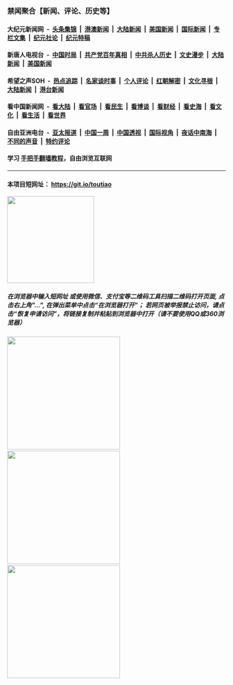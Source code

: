 ### 禁闻聚合【新闻、评论、历史等】

#### 大纪元新闻网 &nbsp;-&nbsp; [头条集锦](indexes/E头条集锦.md?t=02170622) &nbsp;|&nbsp; [港澳新闻](indexes/E港澳新闻.md?t=02170622)  &nbsp;|&nbsp; [大陆新闻](indexes/E大陆新闻.md?t=02170622) &nbsp;|&nbsp; [美国新闻](indexes/E美国新闻.md?t=02170622) &nbsp;|&nbsp; [国际新闻](indexes/E国际新闻.md?t=02170622) &nbsp;|&nbsp; [专栏文集](indexes/E专栏文集.md?t=02170622) &nbsp;|&nbsp; [纪元社论](indexes/E纪元社论.md?t=02170622) &nbsp;|&nbsp; [纪元特稿](indexes/E纪元特稿.md?t=02170622) 

#### 新唐人电视台 &nbsp;-&nbsp; [中国时局](indexes/N中国时局.md?t=02170622) &nbsp;|&nbsp; [共产党百年真相](indexes/N共产党百年真相.md?t=02170622) &nbsp;|&nbsp; [中共杀人历史](indexes/N中共杀人历史.md?t=02170622) &nbsp;|&nbsp; [文史漫步](indexes/N文史漫步.md?t=02170622) &nbsp;|&nbsp; [大陆新闻](indexes/N大陆新闻.md?t=02170622) &nbsp;|&nbsp; [美国新闻](indexes/N美国新闻.md?t=02170622)

#### 希望之声SOH &nbsp;-&nbsp; [热点追踪](indexes/H热点追踪.md?t=02170622) &nbsp;|&nbsp; [名家谈时事](indexes/H名家谈时事.md?t=02170622) &nbsp;|&nbsp; [个人评论](indexes/H个人评论.md?t=02170622)  &nbsp;|&nbsp; [红朝解密](indexes/H红朝解密.md?t=02170622) &nbsp;|&nbsp; [文化寻根](indexes/H文化寻根.md?t=02170622) &nbsp;|&nbsp; [大陆新闻](indexes/H大陆新闻.md?t=02170622) &nbsp;|&nbsp; [港台新闻](indexes/H港台新闻.md?t=02170622)

#### 看中国新闻网 &nbsp;-&nbsp; [看大陆](indexes/S看大陆.md?t=02170622) &nbsp;|&nbsp; [看官场](indexes/S看官场.md?t=02170622) &nbsp;|&nbsp; [看民生](indexes/S看民生.md?t=02170622)  &nbsp;|&nbsp; [看博谈](indexes/S看博谈.md?t=02170622) &nbsp;|&nbsp; [看财经](indexes/S看财经.md?t=02170622) &nbsp;|&nbsp; [看史海](indexes/S看史海.md?t=02170622) &nbsp;|&nbsp; [看文化](indexes/S看文化.md?t=02170622) &nbsp;|&nbsp; [看生活](indexes/S看生活.md?t=02170622) &nbsp;|&nbsp; [看世界](indexes/S看世界.md?t=02170622)

#### 自由亚洲电台 &nbsp;-&nbsp; [亚太报道](indexes/R亚太报道.md?t=02170622) &nbsp;|&nbsp; [中国一周](indexes/R中国一周.md?t=02170622) &nbsp;|&nbsp; [中国透视](indexes/R中国透视.md?t=02170622)  &nbsp;|&nbsp; [国际视角](indexes/R国际视角.md?t=02170622) &nbsp;|&nbsp; [夜话中南海](indexes/R夜话中南海.md?t=02170622) &nbsp;|&nbsp; [不同的声音](indexes/R不同的声音.md?t=02170622) &nbsp;|&nbsp; [特约评论](indexes/R特约评论.md?t=02170622)

#### 学习 [手把手翻墙教程](https://github.com/gfw-breaker/guides/wiki)，自由浏览互联网

----

#### 本项目短网址： https://git.io/toutiao
<img src="https://raw.githubusercontent.com/gfw-breaker/banned-news/master/scripts/img/qr.png" width="200px"/>  

##### 在浏览器中输入短网址 或使用微信、支付宝等二维码工具扫描二维码打开页面, 点击右上角"...", 在弹出菜单中点击“在浏览器打开”； 若网页被举报禁止访问，请点击“恢复申请访问”，将链接复制并粘贴到浏览器中打开（请不要使用QQ或360浏览器）

<img src="https://raw.githubusercontent.com/gfw-breaker/banned-news/master/scripts/img/1.png" width="260px"/> &nbsp; <img src="https://raw.githubusercontent.com/gfw-breaker/banned-news/master/scripts/img/2.png" width="260px"/> &nbsp; <img src="https://raw.githubusercontent.com/gfw-breaker/banned-news/master/scripts/img/3.png" width="260px"/>
